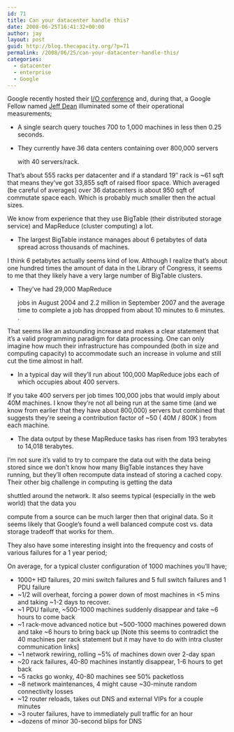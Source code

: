 ```yaml
---
id: 71
title: Can your datacenter handle this?
date: 2008-06-25T16:41:32+00:00
author: jay
layout: post
guid: http://blog.thecapacity.org/?p=71
permalink: /2008/06/25/can-your-datacenter-handle-this/
categories:
  - datacenter
  - enterprise
  - Google
---
```

Google recently hosted their [I/O conference](http://news.cnet.com/At-IO%2C-getting-technical-with-Google/2009-1032_3-6240414.html) and, during that, a Google Fellow named [Jeff Dean](http://research.google.com/people/jeff/index.html) illuminated some of their operational measurements;

  * A single search query touches 700 to 1,000 machines in less then 0.25 seconds.
  * They currently have 36 data centers containing over 800,000 servers
  
    with 40 servers/rack.

That’s about 555 racks per datacenter and if a standard 19″ rack is ~61 sqft that means they’ve got 33,855 sqft of raised floor space. Which averaged (be careful of averages) over 36 datacenters is about 950 sqft of commutate space each. Which is probably much smaller then the actual sizes.

We know from experience that they use BigTable (their distributed storage service) and MapReduce (cluster computing) a lot.

  * The largest BigTable instance manages about 6 petabytes of data spread across thousands of machines.

I think 6 petabytes actually seems kind of low. Although I realize that’s about one hundred times the amount of data in the Library of Congress, it seems to me that they likely have a very large number of BigTable clusters.

  * They’ve had 29,000 MapReduce
  
    jobs in August 2004 and 2.2 million in September 2007 and the average time to complete a job has dropped from about 10 minutes to 6 minutes. .

That seems like an astounding increase and makes a clear statement that it’s a valid programming paradigm for data processing. One can only imagine how much their infrastructure has compounded (both in size and computing capacity) to accommodate such an increase in volume and still cut the time almost in half.

  * In a typical day will they’ll run about 100,000 MapReduce jobs each of which occupies about 400 servers.

If you take 400 servers per job times 100,000 jobs that would imply about 40M machines. I know they’re not all being run at the same time (and we know from earlier that they have about 800,000) servers but combined that suggests they’re seeing a contribution factor of ~50 ( 40M / 800K ) from each machine.

  * The data output by these MapReduce tasks has risen from 193 terabytes to 14,018 terabytes.

I’m not sure it’s valid to try to compare the data out with the data being stored since we don’t know how many BigTable instances they have running, but they’ll often recompute data instead of storing a cached copy. Their other big challenge in computing is getting the data
  
shuttled around the network. It also seems typical (especially in the web world) that the data you
  
compute from a source can be much larger then that original data. So it seems likely that Google’s found a well balanced compute cost vs. data storage tradeoff that works for them.

They also have some interesting insight into the frequency and costs of various failures for a 1 year period;
  
On average, for a typical cluster configuration of 1000 machines you’ll have;

  * 1000+ HD failures, 20 mini switch failures and 5 full switch failures and 1 PDU failure
  * ~1/2 will overheat, forcing a power down of most machines in <5 mins and taking ~1-2 days to recover.
  * ~1 PDU failure, ~500-1000 machines suddenly disappear and take ~6 hours to come back
  * ~1 rack-move advanced notice but ~500-1000 machines powered down and take ~6 hours to bring back up [Note this seems to contradict the 40 machines per rack statement but it may have to do with intra cluster communication links]
  * ~1 network rewiring, rolling ~5% of machines down over 2-day span
  * ~20 rack failures, 40-80 machines instantly disappear, 1-6 hours to get back
  * ~5 racks go wonky, 40-80 machines see 50% packetloss
  * ~8 network maintenances, 4 might cause ~30-minute random connectivity losses
  * ~12 router reloads, takes out DNS and external VIPs for a couple minutes
  * ~3 router failures, have to immediately pull traffic for an hour
  * ~dozens of minor 30-second blips for DNS

